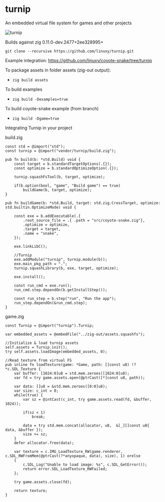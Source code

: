 # turnip
An embedded virtual file system for games and other projects


![turnip](https://user-images.githubusercontent.com/1159529/234340674-a5de2be8-f87d-4532-a64c-811bd05a4ca8.png)

Builds against zig 0.11.0-dev.2477+2ee328995+

```git clone --recursive https://github.com/linuxy/turnip.git```

Example integration:
https://github.com/linuxy/coyote-snake/tree/turnip

To package assets in folder assets (zig-out output):
* `zig build assets`

To build examples
* `zig build -Dexamples=true`

To build coyote-snake example (from branch)
* `zig build -Dgame=true`

Integrating Turnip in your project

build.zig
```Zig
const std = @import("std");
const turnip = @import("vendor/turnip/build.zig");

pub fn build(b: *std.Build) void {
    const target = b.standardTargetOptions(.{});
    const optimize = b.standardOptimizeOption(.{});

    turnip.squashFsTool(b, target, optimize);

    if(b.option(bool, "game", "Build game") == true)
        buildGame(b, target, optimize);
}

pub fn buildGame(b: *std.Build, target: std.zig.CrossTarget, optimize: std.builtin.OptimizeMode) void {

    const exe = b.addExecutable(.{
        .root_source_file = .{ .path = "src/coyote-snake.zig"},
        .optimize = optimize,
        .target = target,
        .name = "snake",
    });

    exe.linkLibC();

    //Turnip
    exe.addModule("turnip", turnip.module(b));
    exe.main_pkg_path = ".";
    turnip.squashLibrary(b, exe, target, optimize);

    exe.install();

    const run_cmd = exe.run();
    run_cmd.step.dependOn(b.getInstallStep());

    const run_step = b.step("run", "Run the app");
    run_step.dependOn(&run_cmd.step);
}
```

game.zig
```Zig
const Turnip = @import("turnip").Turnip;

var embedded_assets = @embedFile("../zig-out/assets.squashfs");

//Initialize & load turnip assets
self.assets = Turnip.init();
try self.assets.loadImage(embedded_assets, 0);

//Read texture from virtual FS
pub inline fn loadTexture(game: *Game, path: []const u8) !?*c.SDL_Texture {
    var buffer: [1024:0]u8 = std.mem.zeroes([1024:0]u8);
    var fd = try game.assets.open(@ptrCast([*]const u8, path));

    var data: []u8 = &std.mem.zeroes([0:0]u8);
    var size: c_int = 0;
    while(true) {
        var sz = @intCast(c_int, try game.assets.read(fd, &buffer, 1024));

        if(sz < 1)
            break;

        data = try std.mem.concat(allocator, u8,  &[_][]const u8{ data, &buffer });
        size += sz;
    }
    defer allocator.free(data);

    var texture = c.IMG_LoadTexture_RW(game.renderer, c.SDL_RWFromMem(@ptrCast(?*anyopaque, data), size), 1) orelse
    {
        c.SDL_Log("Unable to load image: %s", c.SDL_GetError());
        return error.SDL_LoadTexture_RWFailed;
    };

    try game.assets.close(fd);

    return texture;
}

```
